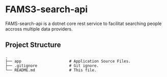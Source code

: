 # FAMS3-search-api

FAMS-search-api is a dotnet core rest service to facilitat searching people accross multiple data providers.

## Project Structure

    .
    ├── app                     # Application Source Files.
    ├── .gitignore              # Git ignore.
    └── README.md               # This file.
